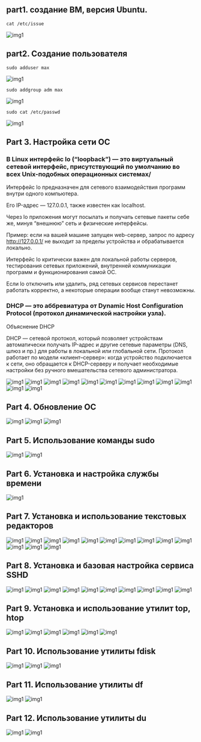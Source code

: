 ## part1. создание ВМ, версия Ubuntu.

```
cat /etc/issue
```

![img1](img/part1.1.png)

## part2. Создание пользователя

```
sudo adduser max
```

![img1](img/part2.1.png)
```
sudo addgroup adm max
```

![img1](img/part2.2.png)
```
sudo cat /etc/passwd
```
![img1](img/part2.3.png)

## Part 3. Настройка сети ОС
### В Linux интерфейс lo (“loopback”) — это виртуальный сетевой интерфейс, присутствующий по умолчанию во всех Unix-подобных операционных системах/

Интерфейс lo предназначен для сетевого взаимодействия программ внутри одного компьютера.

Его IP-адрес — 127.0.0.1, также известен как localhost.

Через lo приложения могут посылать и получать сетевые пакеты себе же, минуя “внешнюю” сеть и физические интерфейсы.

Пример: если на вашей машине запущен web-сервер, запрос по адресу http://127.0.0.1/ не выходит за пределы устройства и обрабатывается локально.

Интерфейс lo критически важен для локальной работы серверов, тестирования сетевых приложений, внутренней коммуникации программ и функционирования самой ОС.

Если lo отключить или удалить, ряд сетевых сервисов перестанет работать корректно, а некоторые операции вообще станут невозможны.

### DHCP — это аббревиатура от Dynamic Host Configuration Protocol (протокол динамической настройки узла).
Объяснение DHCP

DHCP — сетевой протокол, который позволяет устройствам автоматически получать IP-адрес и другие сетевые параметры (DNS, шлюз и пр.) для работы в локальной или глобальной сети. Протокол работает по модели «клиент–сервер»: когда устройство подключается к сети, оно обращается к DHCP-серверу и получает необходимые настройки без ручного вмешательства сетевого администратора.

![img1](img/part3.1.png)
![img1](img/part3.2.png)
![img1](img/part3.3.png)
![img1](img/part3.4.png)
![img1](img/part3.6.png)
![img1](img/part3.7.png)
![img1](img/part3.8.png)
![img1](img/part3.9.png)
![img1](img/part3.10.png)
![img1](img/part3.11.png)
![img1](img/part3.12.png)
![img1](img/part3.13.png)


## Part 4. Обновление ОС
![img1](img/part4.1.png)
![img1](img/part4.2.png)
![img1](img/part4.3.png)

## Part 5. Использование команды sudo
![img1](img/part5.1.png)
![img1](img/part5.2.png)

## Part 6. Установка и настройка службы времени
![img1](img/part6.1.png)

## Part 7. Установка и использование текстовых редакторов
![img1](img/part7.1.png)
![img1](img/part7.2.png)
![img1](img/part7.3.png)
![img1](img/part7.4.png)
![img1](img/part7.6.png)
![img1](img/part7.7.png)
![img1](img/part7.8.png)
![img1](img/part7.9.png)
![img1](img/part7.10.png)
![img1](img/part7.11.png)
![img1](img/part7.12.png)
![img1](img/part7.13.png)
![img1](img/part7.14.png)

## Part 8. Установка и базовая настройка сервиса SSHD
![img1](img/part8.1.png)
![img1](img/part8.2.png)
![img1](img/part8.3.png)
![img1](img/part8.4.png)
![img1](img/part8.6.png)
![img1](img/part8.7.png)
![img1](img/part8.8.png)
![img1](img/part8.9.png)
![img1](img/part8.10.png)
![img1](img/part8.11.png)

## Part 9. Установка и использование утилит top, htop
![img1](img/part9.1.png)
![img1](img/part9.2.png)
![img1](img/part9.3.png)
![img1](img/part9.4.png)
![img1](img/part9.6.png)
![img1](img/part9.7.png)

## Part 10. Использование утилиты fdisk
![img1](img/part10.1.png)
![img1](img/part10.2.png)
![img1](img/part10.3.png)

## Part 11. Использование утилиты df
![img1](img/part11.1.png)
![img1](img/part11.2.png)

## Part 12. Использование утилиты du
![img1](img/part12.1.png)
![img1](img/part12.2.png)


